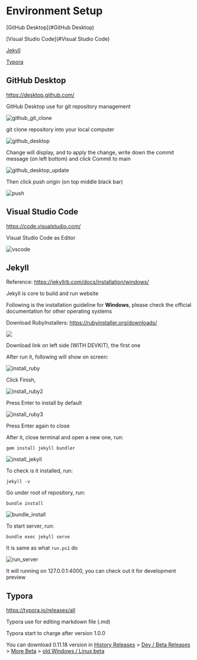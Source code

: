 # Environment Setup

[GitHub Desktop](#GitHub Desktop)

[Visual Studio Code](#Visual Studio Code)

[Jekyll](#jekyll)

[Typora](#Typora)

## GitHub Desktop

https://desktop.github.com/

GitHub Desktop use for git repository management

![github_git_clone](image\github_git_clone.png)

git clone repository into your local computer

![github_desktop](image\github_desktop.png)

Change will display, and to apply the change, write down the commit message (on left bottom) and click Commit to main

![github_desktop_update](image\github_desktop_update.png)

Then click push origin (on  top middle black bar)

![push](image\push.png)

## Visual Studio Code

https://code.visualstudio.com/

Visual Studio Code as Editor

![vscode](image\vscode.png)

## Jekyll

Reference: https://jekyllrb.com/docs/installation/windows/

Jekyll is core to build and run website

Following is the installation guideline for **Windows**, please check the official documentation for other operating systems

Download RubyInstallers: https://rubyinstaller.org/downloads/

![](image/RubyInstallers_download_page.png)

Download link on left side (WITH DEVKIT), the first one

After run it, following will show on screen:

![install_ruby](image\install_ruby.png)

Click Finish, 

![install_ruby2](image\install_ruby2.png)

Press Enter to install by default

![install_ruby3](image\install_ruby3.png)

Press Enter again to close

After it, close terminal and open a new one, run:

```
gem install jekyll bundler
```

![install_jekyll](image\install_jekyll.png)

To check is it installed, run:

```
jekyll -v
```

Go under root of repository, run:

```
bundle install
```

![bundle_install](image\bundle_install.png)

To start server, run:

```
bundle exec jekyll serve
```

It is same as what `run.ps1` do

![run_server](image\run_server.png)

It will running on 127.0.0.1:4000, you can check out it for development preview

## Typora

https://typora.io/releases/all

Typora use for editing markdown file (.md)

Typora start to charge after version 1.0.0

You can download 0.11.18 version in <u>History Releases</u> > <u>Dev / Beta Releases</u> > <u>More Beta</u> > <u>old Windows / Linux beta</u>